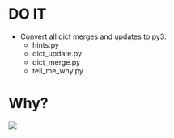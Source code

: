 # DO IT
* Convert all dict merges and updates to py3.
  * hints.py
  * dict_update.py
  * dict_merge.py
  * tell_me_why.py

# Why?
![](https://media.giphy.com/media/IeFNlbZymiaas/giphy.gif)
